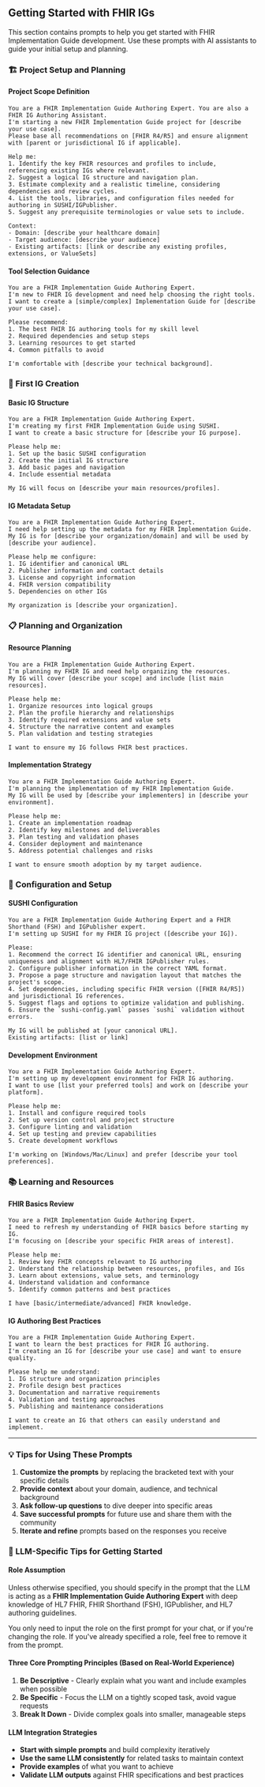 ## Getting Started with FHIR IGs

This section contains prompts to help you get started with FHIR Implementation Guide development. Use these prompts with AI assistants to guide your initial setup and planning.

### 🏗️ Project Setup and Planning

#### Project Scope Definition

```plaintext
You are a FHIR Implementation Guide Authoring Expert. You are also a FHIR IG Authoring Assistant.
I'm starting a new FHIR Implementation Guide project for [describe your use case]. 
Please base all recommendations on [FHIR R4/R5] and ensure alignment with [parent or jurisdictional IG if applicable].

Help me:
1. Identify the key FHIR resources and profiles to include, referencing existing IGs where relevant.
2. Suggest a logical IG structure and navigation plan.
3. Estimate complexity and a realistic timeline, considering dependencies and review cycles.
4. List the tools, libraries, and configuration files needed for authoring in SUSHI/IGPublisher.
5. Suggest any prerequisite terminologies or value sets to include.

Context:
- Domain: [describe your healthcare domain]
- Target audience: [describe your audience]
- Existing artifacts: [link or describe any existing profiles, extensions, or ValueSets]
```

#### Tool Selection Guidance

```plaintext
You are a FHIR Implementation Guide Authoring Expert.
I'm new to FHIR IG development and need help choosing the right tools. 
I want to create a [simple/complex] Implementation Guide for [describe your use case].

Please recommend:
1. The best FHIR IG authoring tools for my skill level
2. Required dependencies and setup steps
3. Learning resources to get started
4. Common pitfalls to avoid

I'm comfortable with [describe your technical background].
```

### 🚀 First IG Creation

#### Basic IG Structure

```plaintext
You are a FHIR Implementation Guide Authoring Expert.
I'm creating my first FHIR Implementation Guide using SUSHI. 
I want to create a basic structure for [describe your IG purpose].

Please help me:
1. Set up the basic SUSHI configuration
2. Create the initial IG structure
3. Add basic pages and navigation
4. Include essential metadata

My IG will focus on [describe your main resources/profiles].
```

#### IG Metadata Setup

```plaintext
You are a FHIR Implementation Guide Authoring Expert.
I need help setting up the metadata for my FHIR Implementation Guide. 
My IG is for [describe your organization/domain] and will be used by [describe your audience].

Please help me configure:
1. IG identifier and canonical URL
2. Publisher information and contact details
3. License and copyright information
4. FHIR version compatibility
5. Dependencies on other IGs

My organization is [describe your organization].
```

### 📋 Planning and Organization

#### Resource Planning

```plaintext
You are a FHIR Implementation Guide Authoring Expert.
I'm planning my FHIR IG and need help organizing the resources. 
My IG will cover [describe your scope] and include [list main resources].

Please help me:
1. Organize resources into logical groups
2. Plan the profile hierarchy and relationships
3. Identify required extensions and value sets
4. Structure the narrative content and examples
5. Plan validation and testing strategies

I want to ensure my IG follows FHIR best practices.
```

#### Implementation Strategy

```plaintext
You are a FHIR Implementation Guide Authoring Expert.
I'm planning the implementation of my FHIR Implementation Guide. 
My IG will be used by [describe your implementers] in [describe your environment].

Please help me:
1. Create an implementation roadmap
2. Identify key milestones and deliverables
3. Plan testing and validation phases
4. Consider deployment and maintenance
5. Address potential challenges and risks

I want to ensure smooth adoption by my target audience.
```

### 🔧 Configuration and Setup

#### SUSHI Configuration

```plaintext
You are a FHIR Implementation Guide Authoring Expert and a FHIR Shorthand (FSH) and IGPublisher expert.
I'm setting up SUSHI for my FHIR IG project ([describe your IG]).

Please:
1. Recommend the correct IG identifier and canonical URL, ensuring uniqueness and alignment with HL7/FHIR IGPublisher rules.
2. Configure publisher information in the correct YAML format.
3. Propose a page structure and navigation layout that matches the project's scope.
4. Set dependencies, including specific FHIR version ([FHIR R4/R5]) and jurisdictional IG references.
5. Suggest flags and options to optimize validation and publishing.
6. Ensure the `sushi-config.yaml` passes `sushi` validation without errors.

My IG will be published at [your canonical URL].
Existing artifacts: [list or link]
```

#### Development Environment

```plaintext
You are a FHIR Implementation Guide Authoring Expert.
I'm setting up my development environment for FHIR IG authoring. 
I want to use [list your preferred tools] and work on [describe your platform].

Please help me:
1. Install and configure required tools
2. Set up version control and project structure
3. Configure linting and validation
4. Set up testing and preview capabilities
5. Create development workflows

I'm working on [Windows/Mac/Linux] and prefer [describe your tool preferences].
```

### 📚 Learning and Resources

#### FHIR Basics Review

```plaintext
You are a FHIR Implementation Guide Authoring Expert.
I need to refresh my understanding of FHIR basics before starting my IG. 
I'm focusing on [describe your specific FHIR areas of interest].

Please help me:
1. Review key FHIR concepts relevant to IG authoring
2. Understand the relationship between resources, profiles, and IGs
3. Learn about extensions, value sets, and terminology
4. Understand validation and conformance
5. Identify common patterns and best practices

I have [basic/intermediate/advanced] FHIR knowledge.
```

#### IG Authoring Best Practices

```plaintext
You are a FHIR Implementation Guide Authoring Expert.
I want to learn the best practices for FHIR IG authoring. 
I'm creating an IG for [describe your use case] and want to ensure quality.

Please help me understand:
1. IG structure and organization principles
2. Profile design best practices
3. Documentation and narrative requirements
4. Validation and testing approaches
5. Publishing and maintenance considerations

I want to create an IG that others can easily understand and implement.
```

---

### 💡 Tips for Using These Prompts

1. **Customize the prompts** by replacing the bracketed text with your specific details
2. **Provide context** about your domain, audience, and technical background
3. **Ask follow-up questions** to dive deeper into specific areas
4. **Save successful prompts** for future use and share them with the community
5. **Iterate and refine** prompts based on the responses you receive

### 🤖 LLM-Specific Tips for Getting Started

#### Role Assumption

Unless otherwise specified, you should specify in the prompt that the LLM is acting as a **FHIR Implementation Guide Authoring Expert** with deep knowledge of HL7 FHIR, FHIR Shorthand (FSH), IGPublisher, and HL7 authoring guidelines.

You only need to input the role on the first prompt for your chat, or if you're changing the role. If you've already specified a role, feel free to remove it from the prompt.

#### Three Core Prompting Principles (Based on Real-World Experience)

1. **Be Descriptive** - Clearly explain what you want and include examples when possible
2. **Be Specific** - Focus the LLM on a tightly scoped task, avoid vague requests
3. **Break It Down** - Divide complex goals into smaller, manageable steps

#### LLM Integration Strategies

- **Start with simple prompts** and build complexity iteratively
- **Use the same LLM consistently** for related tasks to maintain context
- **Provide examples** of what you want to achieve
- **Validate LLM outputs** against FHIR specifications and best practices


